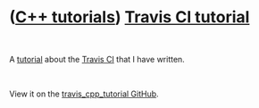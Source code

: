 
 

 

 

 

 

([C++ tutorials](CppTutorial.md)) [Travis CI tutorial](CppTravisCiTutorial.md)
================================================================================

 

A [tutorial](CppTutorial.md) about the [Travis CI](CppTravisCi.md)
that I have written.

 

View it on the [travis\_cpp\_tutorial
GitHub](https://github.com/richelbilderbeek/travis_cpp_tutorial).

 

 

 

 

 

 

